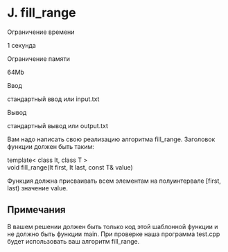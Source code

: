 J. fill\_range
==============

Ограничение времени

1 секунда

Ограничение памяти

64Mb

Ввод

стандартный ввод или input.txt

Вывод

стандартный вывод или output.txt

Вам надо написать свою реализацию алгоритма fill\_range. Заголовок функции должен быть таким:

template< class It, class T >  
void fill\_range(It first, It last, const T& value)

Функция должна присваивать всем элементам на полуинтервале \[first, last) значение value.

Примечания
----------

В вашем решении должен быть только код этой шаблонной функции и не должно быть функции main. При проверке наша программа test.cpp будет использовать ваш алгоритм fill\_range.
